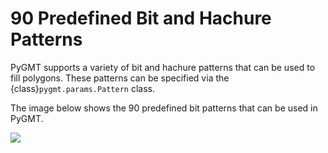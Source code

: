 # 90 Predefined Bit and Hachure Patterns

PyGMT supports a variety of bit and hachure patterns that can be used to fill polygons.
These patterns can be specified via the {class}`pygmt.params.Pattern` class.

The image below shows the 90 predefined bit patterns that can be used in PyGMT.

![](https://docs.generic-mapping-tools.org/6.5/_images/GMT_App_E.png)
